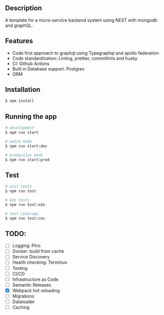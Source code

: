 ## Description

A template for a micro-service backend system using NEST with mongodb and graphQL. 


## Features

- Code first approach to graphql using Typegraphql and apollo federation
- Code standardization: Linting, prettier, commitlints and husky
- CI: Github Actions
- Built in Database support: Postgres
- ORM


## Installation

```bash
$ npm install
```

## Running the app

```bash
# development
$ npm run start

# watch mode
$ npm run start:dev

# production mode
$ npm run start:prod
```

## Test

```bash
# unit tests
$ npm run test

# e2e tests
$ npm run test:e2e

# test coverage
$ npm run test:cov
```


## TODO:

- [ ] Logging: Pino
- [ ] Docker: build from cache
- [ ] Service Discovery
- [ ] Health checking: Terminus
- [ ] Testing
- [ ] CI/CD
- [ ] Infrastructure as Code
- [ ] Semantic Releases
- [X] Webpack hot reloading
- [ ] Migrations
- [ ] Dataloader
- [ ] Caching